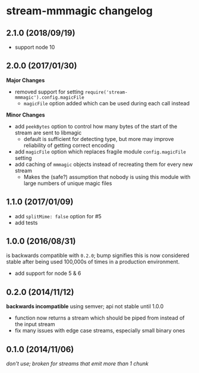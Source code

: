 # stream-mmmagic changelog

## 2.1.0 (2018/09/19)

  - support node 10

## 2.0.0 (2017/01/30)
**Major Changes**

  - removed support for setting `require('stream-mmmagic').config.magicFile`
    - `magicFile` option added which can be used during each call instead

**Minor Changes**

  - add `peekBytes` option to control how many bytes of the start of the stream are sent to libmagic
    + default is sufficient for detecting type, but more may improve reliability of getting correct encoding
  - add `magicFile` option which replaces fragile module `config.magicFile` setting
  - add caching of `mmmagic` objects instead of recreating them for every new stream
    + Makes the (safe?) assumption that nobody is using this module with large numbers of unique magic files

## 1.1.0 (2017/01/09)

  - add `splitMime: false` option for #5
  - add tests

## 1.0.0 (2016/08/31)
is backwards compatible with `0.2.0`; bump signifies this is now considered stable after being used 100,000s of times
in a production environment.

  - add support for node 5 & 6

## 0.2.0 (2014/11/12)
**backwards incompatible** using semver; api not stable until 1.0.0

  - function now returns a stream which should be piped from instead of the input stream
  - fix many issues with edge case streams, especially small binary ones

## 0.1.0 (2014/11/06)
*don't use; broken for streams that emit more than 1 chunk*
